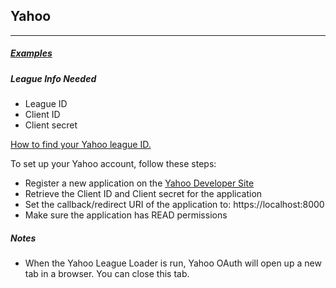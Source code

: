## Yahoo

___

##### [Examples](https://github.com/joeyagreco/leeger/blob/main/example/league_loader/yahooLeagueLoaderExample.py)

##### League Info Needed

- League ID
- Client ID
- Client secret

[How to find your Yahoo league ID.](https://help.yahoo.com/kb/fantasy-football/find-league-group-number-sln8238.html)

To set up your Yahoo account, follow these steps:

- Register a new application on the [Yahoo Developer Site](https://developer.yahoo.com/apps/)
- Retrieve the Client ID and Client secret for the application
- Set the callback/redirect URI of the application to: https://localhost:8000
- Make sure the application has READ permissions

##### Notes

- When the Yahoo League Loader is run, Yahoo OAuth will open up a new tab in a browser. You can close this tab.
